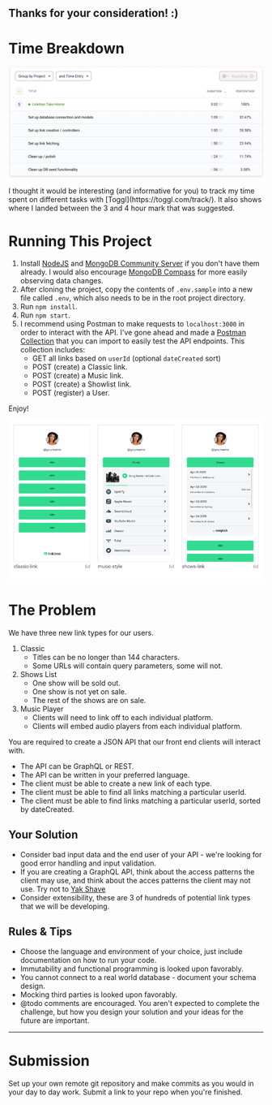 ## Thanks for your consideration! :)

# Time Breakdown
<p align="center">
  <img src="./timelog.png">
</p>
I thought it would be interesting (and informative for you) to track my time spent on different tasks with [Toggl](https://toggl.com/track/). It also shows where I landed between the 3 and 4 hour mark that was suggested.

# Running This Project
1. Install [NodeJS](https://nodejs.org/en/) and [MongoDB Community Server](https://www.mongodb.com/try/download/community) if you don't have them already. I would also encourage [MongoDB Compass](https://www.mongodb.com/products/compass) for more easily observing data changes.
2. After cloning the project, copy the contents of `.env.sample` into a new file called `.env`, which also needs to be in the root project directory.
3. Run `npm install`.
4. Run `npm start`.
5. I recommend using Postman to make requests to `localhost:3000` in order to interact with the API. I've gone ahead and made a [Postman Collection](https://www.getpostman.com/collections/ac9a8227c624dc1685d5) that you can import to easily test the API endpoints. This collection includes:
	- GET all links based on `userId` (optional `dateCreated` sort)
	- POST (create) a Classic link.
	- POST (create) a Music link.
	- POST (create) a Showlist link.
	- POST (register) a User.

Enjoy!

<p align="center">
  <img src="./Screen%20Shot%202019-07-08%20at%202.09.47%20pm.png">
</p>

# The Problem
We have three new link types for our users.

1. Classic
	- Titles can be no longer than 144 characters.
	- Some URLs will contain query parameters, some will not.
2. Shows List
	- One show will be sold out.
	- One show is not yet on sale.
	- The rest of the shows are on sale.
3. Music Player
	- Clients will need to link off to each individual platform.
	- Clients will embed audio players from each individual platform.
	
You are required to create a JSON API that our front end clients will interact with.

- The API can be GraphQL or REST.
- The API can be written in your preferred language.
- The client must be able to create a new link of each type.
- The client must be able to find all links matching a particular userId.
- The client must be able to find links matching a particular userId, sorted by dateCreated.


## Your Solution

- Consider bad input data and the end user of your API - we're looking for good error handling and input validation.
- If you are creating a GraphQL API, think about the access patterns the client may use, and think about the acces patterns the client may not use. Try not to [Yak Shave](https://seths.blog/2005/03/dont_shave_that/)
- Consider extensibility, these are 3 of hundreds of potential link types that we will be developing.


## Rules & Tips

- Choose the language and environment of your choice, just include documentation on how to run your code.
- Immutability and functional programming is looked upon favorably.
- You cannot connect to a real world database - document your schema design.
- Mocking third parties is looked upon favorably.
- @todo comments are encouraged. You aren't expected to complete the challenge, but how you design your solution and your ideas for the future are important.

---
# Submission
Set up your own remote git repository and make commits as you would in your day to day work. Submit a link to your repo when you're finished.

